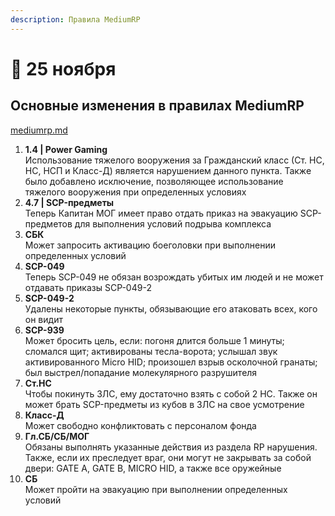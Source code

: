 ```yaml
---
description: Правила MediumRP
---
```


# 🍁 25 ноября

## Основные изменения в правилах MediumRP

[mediumrp.md](../../rules/mediumrp.md "mention")

1. **1.4 | Power Gaming**\
   Использование тяжелого вооружения за Гражданский класс (Ст. НС, НС, НСП и Класс-Д) является нарушением данного пункта. Также было добавлено исключение, позволяющее использование тяжелого вооружения при определенных условиях
2. **4.7 | SCP-предметы**\
   Теперь Капитан МОГ имеет право отдать приказ на эвакуацию SCP-предметов для выполнения условий подрыва комплекса
3. **СБК**\
   Может запросить активацию боеголовки при выполнении определенных условий
4. **SCP-049**\
   Теперь SCP-049 не обязан возрождать убитых им людей и не может отдавать приказы SCP-049-2
5. **SCP-049-2**\
   Удалены некоторые пункты, обязывающие его атаковать всех, кого он видит
6. **SCP-939**\
   Может бросить цель, если: погоня длится больше 1 минуты; сломался щит; активированы тесла-ворота; услышал звук активированного Micro HID; произошел взрыв осколочной гранаты; был выстрел/попадание молекулярного разрушителя
7. **Ст.НС**\
   Чтобы покинуть ЗЛС, ему достаточно взять с собой 2 НС. Также он может брать SCP-предметы из кубов в ЗЛС на свое усмотрение
8. **Класс-Д**\
   Может свободно конфликтовать с персоналом фонда
9. **Гл.СБ/СБ/МОГ**\
   Обязаны выполнять указанные действия из раздела RP нарушения. Также, если их преследует враг, они могут не закрывать за собой двери: GATE A, GATE B, MICRO HID, а также все оружейные
10. **СБ**\
    Может пройти на эвакуацию при выполнении определенных условий
